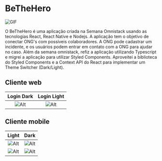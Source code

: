 # BeTheHero

![GIF](https://drive.google.com/uc?export=view&id=1PmqGFwY7riZKGWPVk_FKp1-J-knTcNR2)

O BeTheHero é uma aplicação criada na Semana Omnistack usando as tecnologias React, React Native e Nodejs. A aplicação tem o objetivo de conectar ONG's com possíveis colaboradores. A ONG pode cadastrar um incidente, e os usuários podem entrar em contato com a ONG para ajudar no caso. Além da semana omnistack, refiz a aplicação utilizando Typescript e migrei a aplicação para utilizar Styled Components. Aproveitei a biblioteca do Styled Components e a Context API do React para implementar um Theme Switcher (Dark/Light).

## Cliente web

Login Dark           |  Login Light
:-------------------------:|:-------------------------:
![Alt](https://drive.google.com/uc?export=view&id=16l4ZnbyNpaxtrOs2f_Ma33OoiRfVCN_B)  |  ![Alt](https://drive.google.com/uc?export=view&id=1DyKfxkKniKONSTXJb4Zi05GBR5bUty_4)

## Cliente mobile

Light           |  Dark
:-------------------------:|:-------------------------:
|![Alt](https://drive.google.com/uc?export=view&id=1Ng2qNVh8urEczNZsgXgLAnM1DUsF7DNZ)  |  ![Alt](https://drive.google.com/uc?export=view&id=1c2EXmi1xa9VAn8gsgcrtfYicyEn_y-cT)|
|![Alt](https://drive.google.com/uc?export=view&id=1XjZghxAOUuvBWqQDXCEu9yJykZ2UXUJ9)  |  ![Alt](https://drive.google.com/uc?export=view&id=1W9RbAJDQOc_51g9oCPlHSUr9cNHTjWp0)|

